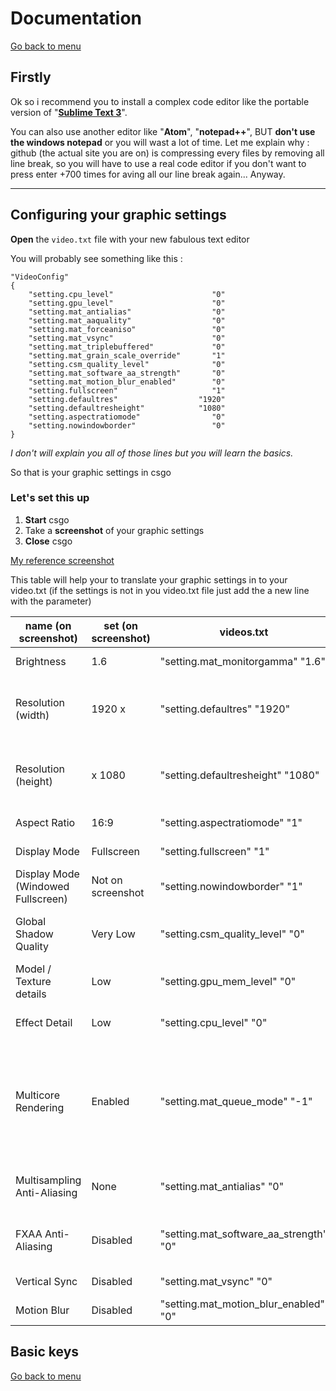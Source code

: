 # Documentation

[Go back to menu](https://github.com/AnatoleLucet/dotfiles-csgo)

## Firstly
Ok so i recommend you to install a complex code editor like the portable version of "[**Sublime Text 3**](https://download.sublimetext.com/Sublime%20Text%20Build%203143%20x64.zip)".

You can also use another editor like "**Atom**", "**notepad++**", BUT **don't use the windows notepad** or you will wast a lot of time. Let me explain why : github (the actual site you are on) is compressing every files by removing all line break, so you will have to use a real code editor if you don't want to press enter +700 times for aving all our line break again... Anyway.

---

## Configuring your graphic settings
**Open** the `video.txt` file with your new fabulous text editor

You will probably see something like this :

    "VideoConfig"
    {
        "setting.cpu_level"                      "0"
        "setting.gpu_level"                      "0"
        "setting.mat_antialias"                  "0"
        "setting.mat_aaquality"                  "0"
        "setting.mat_forceaniso"                 "0"
        "setting.mat_vsync"                      "0"
        "setting.mat_triplebuffered"             "0"
        "setting.mat_grain_scale_override"       "1"
        "setting.csm_quality_level"              "0"
        "setting.mat_software_aa_strength"       "0"
        "setting.mat_motion_blur_enabled"        "0"
        "setting.fullscreen"                     "1"
        "setting.defaultres"                  "1920"
        "setting.defaultresheight"            "1080"
        "setting.aspectratiomode"                "0"
        "setting.nowindowborder"                 "0"
    }

_I don't will explain you all of those lines but you will learn the basics._

So that is your graphic settings in csgo

### Let's set this up
1. **Start** csgo
2. Take a **screenshot** of your graphic settings
3. **Close** csgo

[My reference screenshot](https://prosettings.net/wp-content/uploads/2016/11/csgo-settings.jpg)

This table will help your to translate your graphic settings in to your video.txt (if the settings is not in you video.txt file just add the a new line with the parameter)

name (on screenshot) | set (on screenshot) | videos.txt |info
--- | --- | --- | ---
Brightness | 1.6 | "setting.mat_monitorgamma" "1.6" | can go to 1.6 at 2
Resolution (width) | 1920 x | "setting.defaultres" "1920" | change this value if you want to change your width in-game resolution
Resolution (height) | x 1080 | "setting.defaultresheight" "1080" | change this value if you want to change your height in-game resolution
Aspect Ratio | 16:9 | "setting.aspectratiomode" "1" | 0 = 4:3, 1 = 16:9, 2 = 16:10
Display Mode | Fullscreen | "setting.fullscreen" "1" | 0 = windowed, 1 = fullscreen
Display Mode (Windowed Fullscreen) | Not on screenshot | "setting.nowindowborder" "1" | 0 = disabled, 1 = enabled
Global Shadow Quality | Very Low | "setting.csm_quality_level" "0" | 0 = very low, 1 = low, 2 = medium, 3 = high
Model / Texture details | Low | "setting.gpu_mem_level" "0" | 0 = low, 1 = medium, 2 = high
Effect Detail | Low | "setting.cpu_level" "0" | 0 = low, 1 = medium, 2 = high
Multicore Rendering | Enabled | "setting.mat_queue_mode" "-1" | -1 = system default (recommended), 0 = synchronous single thread, 1 = queued single thread, 2 = multithreading
Multisampling Anti-Aliasing | None | "setting.mat_antialias" "0" | 0 = none, 2 = 2x MSAA, 4 = 4x MSAA, 8 = 8x MSAA
FXAA Anti-Aliasing | Disabled | "setting.mat_software_aa_strength" "0" | 0 = disabled, 1 = x1, 2 = x2, 4 = x4, 8 = x8, 16 = x16
Vertical Sync | Disabled | "setting.mat_vsync" "0" | 0 = disabled, 1 = enabled
Motion Blur | Disabled | "setting.mat_motion_blur_enabled" "0" | 0 = disabled, 1 = enabled



## Basic keys

[Go back to menu](https://github.com/AnatoleLucet/dotfiles-csgo)
